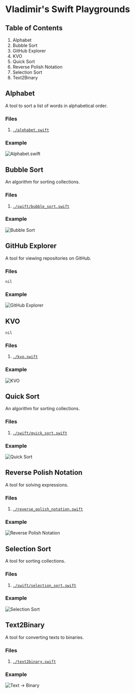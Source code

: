 # Vladimir's Swift Playgrounds
## Table of Contents
1. Alphabet
2. Bubble Sort
3. GitHub Explorer
4. KVO
5. Quick Sort
6. Reverse Polish Notation
7. Selection Sort
8. Text2Binary

## Alphabet
A tool to sort a list of words in alphabetical order.

### Files
1. [`./alphabet.swift`](./alphabet.swift)

### Example
![Alphabet.swift](./photos/alphabet.png)

## Bubble Sort
An algorithm for sorting collections.

### Files
1. [`./swift/bubble_sort.swift`](./swift/bubble_sort.swift)

### Example
![Bubble Sort](./photos/bubble_sort.png)

## GitHub Explorer
A tool for viewing repositories on GitHub.

### Files
`nil`

### Example
![GitHub Explorer](./videos/github_explorer.gif)

## KVO
`nil`

### Files
1. [`./kvo.swift`](./kvo.swift)

### Example
![KVO](./photos/kvo.png)

## Quick Sort
An algorithm for sorting collections.

### Files
1. [`./swift/quick_sort.swift`](./swift/quick_sort.swift)

### Example
![Quick Sort](./photos/quick_sort.png)

## Reverse Polish Notation
A tool for solving expressions.

### Files
1. [`./reverse_polish_notation.swift`](./reverse_polish_notation.swift)

### Example
![Reverse Polish Notation](./photos/reverse_polish_notation.png)

## Selection Sort
A tool for sorting collections.

### Files
1. [`./swift/selection_sort.swift`](./swift/selection_sort.swift)

### Example
![Selection Sort](./photos/selection_sort.png)

## Text2Binary
A tool for converting texts to binaries.

### Files
1. [`./text2binary.swift`](./text2binary.swift)

### Example
![Text -> Binary](./photos/text2binary.png)
